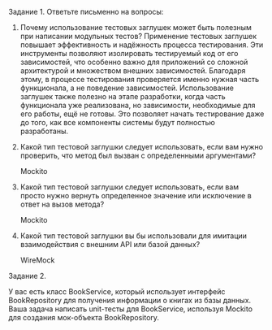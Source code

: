 Задание 1. Ответьте письменно на вопросы:

1)  Почему использование тестовых заглушек может быть полезным при написании модульных тестов?
    Применение тестовых заглушек повышает эффективность и надёжность процесса тестирования. Эти инструменты позволяют 
изолировать тестируемый код от его зависимостей, что особенно важно для приложений со сложной архитектурой и множеством 
внешних зависимостей. Благодаря этому, в процессе тестирования проверяется именно нужная часть функционала, а не поведение зависимостей. 
Использование заглушек также полезно на этапе разработки, когда часть функционала уже реализована, но зависимости, 
необходимые для его работы, ещё не готовы. Это позволяет начать тестирование даже до того, как все компоненты системы будут полностью разработаны.

2) Какой тип тестовой заглушки следует использовать, если вам нужно проверить, что метод был вызван с определенными аргументами?

   Mockito
3) Какой тип тестовой заглушки следует использовать, если вам просто нужно вернуть определенное значение или исключение в ответ на вызов метода?

   Mockito
4) Какой тип тестовой заглушки вы бы использовали для имитации  взаимодействия с внешним API или базой данных?

   WireMock 


Задание 2.

У вас есть класс BookService, который использует интерфейс BookRepository для получения информации о книгах из базы данных. 
Ваша задача написать unit-тесты для BookService, используя Mockito для создания мок-объекта BookRepository.


